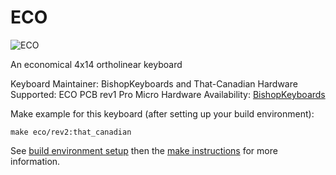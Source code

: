 ECO
===

![ECO](http://i.imgur.com/YligKxr.jpg)

An economical 4x14 ortholinear keyboard

Keyboard Maintainer: BishopKeyboards and That-Canadian
Hardware Supported: ECO PCB rev1 Pro Micro
Hardware Availability: [BishopKeyboards](https://bishopkeyboards.com/product/eco-keyboard-pcb-4x14/)

Make example for this keyboard (after setting up your build environment):

    make eco/rev2:that_canadian

See [build environment setup](https://docs.qmk.fm/build_environment_setup.html) then the [make instructions](https://docs.qmk.fm/make_instructions.html) for more information.